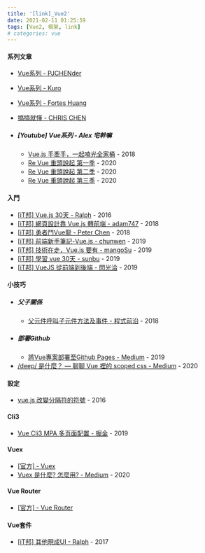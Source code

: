 ```yaml
---
title: '[link]_Vue2'
date: 2021-02-11 01:25:59
tags: [Vue2, 框架, link]
# categories: vue
---
```


#### 系列文章
  - [Vue系列 - PJCHENder](https://pjchender.blogspot.com/search/label/Vue)
  - [Vue系列 - Kuro](https://kuro.tw/)
  - [Vue系列 - Fortes Huang](https://hackmd.io/@FortesHuang)
  - [搞搞就懂 - CHRIS CHEN](https://dotblogs.com.tw/wasichris/Series?qq=Vue)

  - ##### [Youtube] Vue系列 - Alex 宅幹嘛
    - [Vue.js 手牽手，一起嗑光全家桶](https://www.youtube.com/playlist?list=PLEfh-m_KG4dYor8h4Hi2lqKJ0xqNTFh16) - 2018
    - [Re Vue 重頭說起 第一季](https://www.youtube.com/playlist?list=PLEfh-m_KG4dapPjoPvWX0c8JCK6-mIvGr) - 2020
    - [Re Vue 重頭說起 第二季](https://www.youtube.com/playlist?list=PLEfh-m_KG4daEhioHKZqrkGXAedXIQ2Cn) - 2020
    - [Re Vue 重頭說起 第三季](https://www.youtube.com/playlist?list=PLEfh-m_KG4dbIlLGrUsF-cQW-mNPNwf1O) - 2020

<!-- more -->
#### 入門
  - [[iT邦] Vue.js 30天 - Ralph](https://ithelp.ithome.com.tw/users/20103424/ironman/1049) - 2016
  - [[iT邦] 網頁設計靠 Vue.js 轉前端 - adam747](https://ithelp.ithome.com.tw/users/20111956/ironman/1784) - 2018
  - [[iT邦] 勇者鬥Vue龍 - Peter Chen](https://ithelp.ithome.com.tw/users/20107789/ironman/1710) - 2018
  - [[iT邦] 前端新手筆記-Vue.js - chunwen](https://ithelp.ithome.com.tw/users/20114645/ironman/2811) - 2019
  - [[iT邦] 技術在走，Vue.js 要有 - mangoSu](https://ithelp.ithome.com.tw/users/20112158/ironman/2614) - 2019
  - [[iT邦] 學習 vue 30天 - sunbu](https://ithelp.ithome.com.tw/users/20109609/ironman/2233) - 2019
  - [[iT邦] VueJS 從前端到後端 - 閃光洽](https://ithelp.ithome.com.tw/users/20001433/ironman/2154) - 2019

#### 小技巧
  - ##### 父子關係
    - [父元件呼叫子元件方法及事件 - 程式前沿](https://codertw.com/%E5%89%8D%E7%AB%AF%E9%96%8B%E7%99%BC/204272/) - 2018
  - ##### 部署Github
    - [將Vue專案部署至Github Pages - Medium](https://dean34520.medium.com/vue%E7%B3%BB%E5%88%97%E6%96%87-%E5%B0%87vue%E6%AA%94%E6%A1%88%E9%83%A8%E7%BD%B2%E8%87%B3github-334951cadede) - 2019
  - [/deep/ 是什麼？ — 聊聊 Vue 裡的 scoped css - Medium](https://medium.com/@debbyji/deep-%E6%98%AF%E4%BB%80%E9%BA%BC-%E8%81%8A%E8%81%8A-vue-%E8%A3%A1%E7%9A%84-scoped-css-d1877f902845) - 2020

#### 設定
  - [vue.js 改變分隔符的符號](https://yiyingloveart.blogspot.com/2016/06/vuejs-change-custom-delimiters.html?m=1) - 2016

#### Cli3
  - [Vue Cli3 MPA 多页面配置 - 掘金](https://juejin.cn/post/6844903919911436296) - 2019

#### Vuex
  - [[官方] - Vuex](https://vuex.vuejs.org/zh/)
  - [Vuex 是什麼? 怎麼用? - Medium](https://medium.com/itsems-frontend/vue-vuex1-state-mutations-364163b3acac) - 2020

#### Vue Router
  - [[官方] - Vue Router](https://router.vuejs.org/zh/)

#### Vue套件
  - [[iT邦] 其他現成UI - Ralph](https://ithelp.ithome.com.tw/articles/10188743) - 2017

